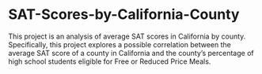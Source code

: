 # SAT-Scores-by-California-County
This project is an analysis of average SAT scores in California by county. Specifically, this project explores a possible correlation between the average SAT score of a county in California and the county’s percentage of high school students eligible for Free or Reduced Price Meals.
